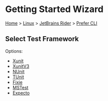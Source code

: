 <!--
GENERATED FILE - DO NOT EDIT
This file was generated by [MarkdownSnippets](https://github.com/SimonCropp/MarkdownSnippets).
Source File: /docs/mdsource/wiz/Linux_Rider_Cli.source.md
To change this file edit the source file and then run MarkdownSnippets.
-->

# Getting Started Wizard

[Home](/docs/wiz/readme.md) > [Linux](Linux.md) > [JetBrains Rider](Linux_Rider.md) > [Prefer CLI](Linux_Rider_Cli.md)

## Select Test Framework

Options:
 * [Xunit](Linux_Rider_Cli_Xunit.md)
 * [XunitV3](Linux_Rider_Cli_XunitV3.md)
 * [NUnit](Linux_Rider_Cli_NUnit.md)
 * [TUnit](Linux_Rider_Cli_TUnit.md)
 * [Fixie](Linux_Rider_Cli_Fixie.md)
 * [MSTest](Linux_Rider_Cli_MSTest.md)
 * [Expecto](Linux_Rider_Cli_Expecto.md)
